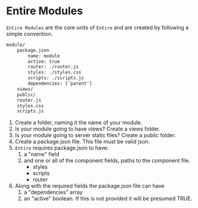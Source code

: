 # Entire Modules

`Entire Modules` are the core units of `Entire` and are created by following a simple convention. 

```txt
module/
	package.json
		name: module
		active: true
		router: ./router.js
		styles: ./styles.css
		scripts: ./scripts.js
		dependencies: ['parent']
	views/
	public/
	router.js
	styles.css
	scripts.js
```

1. Create a folder, naming it the name of your module.
2. Is your module going to have views? Create a views folder.
3. Is your module going to server static files? Create a public folder.
4. Create a package.json file. This file must be valid json.
5. `Entire` requires package.json to have:
	1. a "name" field
	3. and one or all of the component fields, paths to the component file.
		* styles
		* scripts
		* router
6. Along with the required fields the package.json file can have
	1. a "dependencies" array
	2. an "active" boolean. If this is not provided it will be presumed TRUE.
